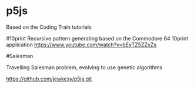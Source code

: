# p5js

Based on the Coding Train tutorials 

#10print
Recursive pattern generating based on the Commodore 64 10print application
https://www.youtube.com/watch?v=bEyTZ5ZZxZs



#Salesman

Travelling Salesman problem, evolving to use genetic algorithms 

https://github.com/jewkesy/p5js.git